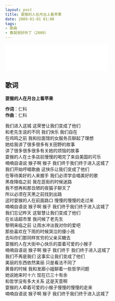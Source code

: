 ```yaml
---
layout: post
title: 耍猴的人在月台上看苹果
date: 2009-01-01 01:00
tags:
- 歌曲
- 春就很好听了（2009）
---
```


<iframe frameborder="no" border="0" marginwidth="0" marginheight="0" width=330 height=86 src="//music.163.com/outchain/player?type=2&id=143740&auto=1&height=66"></iframe>

## 歌词

**耍猴的人在月台上看苹果**

**作词**：仁科  
**作曲**：仁科

我们进入这城 这荣誉让我们变成了他们  
和老先生说的不同 我们快乐 我们自在  
在鸡鸣之前 我和拉面馆的女服务员聊起了理想  
她给我讲了很多很多有关田野的故事  
讲了很多很多很多有关她的烦恼的故事  
耍猴的人在士多店前慢慢的喝完了来自美国的可乐  
喃喃自语说 猴子啊 猴子 我们终于我们终于进入这城了  
我们开始哼唱歌曲 这快乐让我们变成了他们  
在等待美好的人来握手 我们必须学会唱美好的歌  
黑夜降临之前 我在逛街的时候迷路  
我不想再和那丑陋的夜猫子聊天了  
所以必须在天黑之前找到出路  
这时耍猴的人在前面路口 慢慢的慢慢的走过来  
喃喃自语说 猴子啊 猴子 我们终于我们终于进入这城了  
我们忘记昨天 这智慧让我们变成了他们  
在长话超市里 我问候了老先生  
黎明来临之前 让雨水冲淡我对你的爱吧  
那些喜欢在下雨的时候哭泣的傻小孩  
去叫你们那同样贫穷的父亲买糖去  
耍猴的人在大街中心快乐的耍着可爱的小猴子  
喃喃自语说 猴子啊 猴子 我们终于 我们终于进入这城了  
我们不再是我们 这事实让我们变成了他们  
美丽的东西依然美丽 只是看法不同了  
黄昏的时候 我和发廊小姐聊着一些哲学问题  
她说她来时十六 现在已三十有余  
和哲学没有多大关系 这是天意啊  
耍猴的人牵着可爱的小猴子慢慢的慢慢的走来  
喃喃自语说 猴子啊 猴子 我们终于我们终于进入这城了
